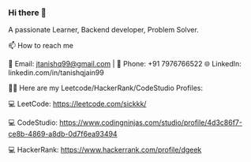 ### Hi there 👋

A passionate Learner, Backend developer, Problem Solver.

📫 How to reach me

  📧 Email: jtanishq99@gmail.com | 📱 Phone: +91 7976766522
  🌐 LinkedIn: linkedin.com/in/tanishqjain99

👨‍💻 Here are my Leetcode/HackerRank/CodeStudio Profiles:

   💻 LeetCode: https://leetcode.com/sickkk/
   
   💻 CodeStudio: https://www.codingninjas.com/studio/profile/4d3c86f7-ce8b-4869-a8db-0d7f6ea93494
   
   💻 HackerRank: https://www.hackerrank.com/profile/dgeek





<!--
**dgeeek/dgeeek** is a ✨ _special_ ✨ repository because its `README.md` (this file) appears on your GitHub profile.

Here are some ideas to get you started:

- 🔭 I’m currently working on ...
- 🌱 I’m currently learning ...
- 👯 I’m looking to collaborate on ...
- 🤔 I’m looking for help with ...
- 💬 Ask me about ...
- 📫 How to reach me: ...
- 😄 Pronouns: ...
- ⚡ Fun fact: ...
-->
